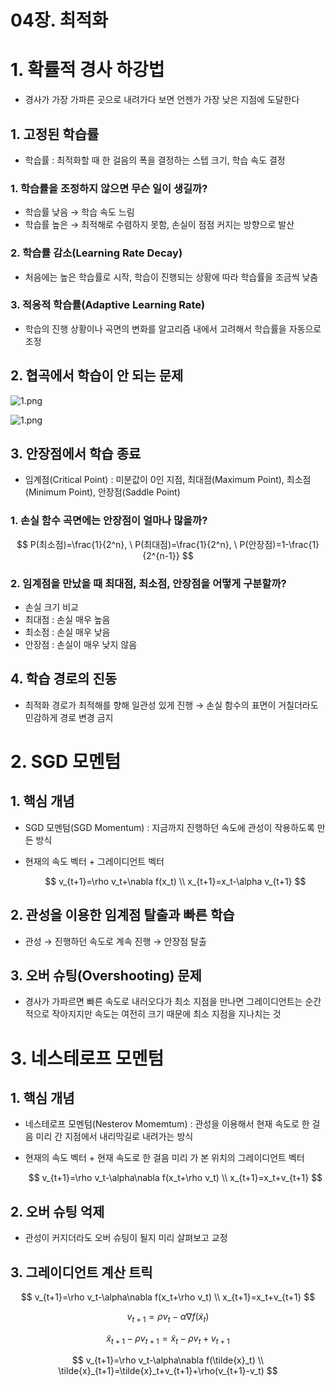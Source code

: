 # 04장. 최적화

# 1. 확률적 경사 하강법

- 경사가 가장 가파른 곳으로 내려가다 보면 언젠가 가장 낮은 지점에 도달한다

## 1. 고정된 학습률

- 학습률 : 최적화할 때 한 걸음의 폭을 결정하는 스텝 크기, 학습 속도 결정

### 1. 학습률을 조정하지 않으면 무슨 일이 생길까?

- 학습률 낮음 → 학습 속도 느림
- 학습률 높은 → 최적해로 수렴하지 못함, 손실이 점점 커지는 방향으로 발산

### 2. 학습률 감소(Learning Rate Decay)

- 처음에는 높은 학습률로 시작, 학습이 진행되는 상황에 따라 학습률을 조금씩 낮춤

### 3. 적응적 학습률(Adaptive Learning Rate)

- 학습의 진행 상황이나 곡면의 변화를 알고리즘 내에서 고려해서 학습률을 자동으로 조정

## 2. 협곡에서 학습이 안 되는 문제

![1.png](https://prod-files-secure.s3.us-west-2.amazonaws.com/81ce352b-f505-4b7c-ba55-561d76267295/5f685bf1-3202-4c5f-aacb-f33d0bdcb619/1.png)

![1.png](https://prod-files-secure.s3.us-west-2.amazonaws.com/81ce352b-f505-4b7c-ba55-561d76267295/fb91e6ef-ef46-4bb8-a823-845d3ce93622/1.png)

## 3. 안장점에서 학습 종료

- 임계점(Critical Point) : 미분값이 0인 지점, 최대점(Maximum Point), 최소점(Minimum Point), 안장점(Saddle Point)

### 1. 손실 함수 곡면에는 안장점이 얼마나 많을까?

$$
P(최소점)=\frac{1}{2^n}, \ P(최대점)=\frac{1}{2^n}, \ P(안장점)=1-\frac{1}{2^{n-1}}
$$

### 2. 임계점을 만났을 때 최대점, 최소점, 안장점을 어떻게 구분할까?

- 손실 크기 비교
- 최대점 : 손실 매우 높음
- 최소점 : 손실 매우 낮음
- 안장점 : 손실이 매우 낮지 않음

## 4. 학습 경로의 진동

- 최적화 경로가 최적해를 향해 일관성 있게 진행 → 손실 함수의 표면이 거칠더라도 민감하게 경로 변경 금지

# 2. SGD 모멘텀

## 1. 핵심 개념

- SGD 모멘텀(SGD Momentum) : 지금까지 진행하던 속도에 관성이 작용하도록 만든 방식
- 현재의 속도 벡터 + 그레이디언트 벡터
    
    $$
    v_{t+1}=\rho v_t+\nabla f(x_t)
    \\ x_{t+1}=x_t-\alpha v_{t+1}
    $$
    

## 2. 관성을 이용한 임계점 탈출과 빠른 학습

- 관성 → 진행하던 속도로 계속 진행 → 안장점 탈출

## 3. 오버 슈팅(Overshooting) 문제

- 경사가 가파르면 빠른 속도로 내러오다가 최소 지점을 만나면 그레이디언트는 순간적으로 작아지지만 속도는 여전히 크기 때문에 최소 지점을 지나치는 것

# 3. 네스테로프 모멘텀

## 1. 핵심 개념

- 네스테로프 모멘텀(Nesterov Momemtum) : 관성을 이용해서 현재 속도로 한 걸음 미리 간 지점에서 내리막길로 내려가는 방식
- 현재의 속도 벡터 + 현재 속도로 한 걸음 미리 가 본 위치의 그레이디언트 벡터
    
    $$
    v_{t+1}=\rho v_t-\alpha\nabla f(x_t+\rho v_t)
    \\ x_{t+1}=x_t+v_{t+1}
    $$
    

## 2. 오버 슈팅 억제

- 관성이 커지더라도 오버 슈팅이 될지 미리 살펴보고 교정

## 3. 그레이디언트 계산 트릭

$$
v_{t+1}=\rho v_t-\alpha\nabla f(x_t+\rho v_t)
\\ x_{t+1}=x_t+v_{t+1}
$$

$$
v_{t+1}=\rho v_t-\alpha\nabla f(\tilde{x}_t)
$$

$$
\tilde{x}_{t+1}-\rho v_{t+1}=\tilde{x}_t-\rho v_t+v_{t+1}
$$

$$
v_{t+1}=\rho v_t-\alpha\nabla f(\tilde{x}_t)
\\ \tilde{x}_{t+1}=\tilde{x}_t+v_{t+1}+\rho(v_{t+1}-v_t)
$$
